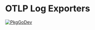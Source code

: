 # OTLP Log Exporters

[![PkgGoDev](https://pkg.go.dev/badge/go.opentelemetry.io/otel/exporters/otlp/otlplog)](https://pkg.go.dev/go.opentelemetry.io/otel/exporters/otlp/otlplog)
